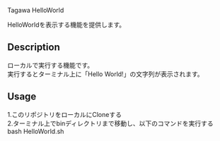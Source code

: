 Tagawa HelloWorld  
  
HelloWorldを表示する機能を提供します。  

## Description

ローカルで実行する機能です。  
実行するとターミナル上に「Hello World!」の文字列が表示されます。  

## Usage
1.このリポジトリをローカルにCloneする  
2.ターミナル上でbinディレクトリまで移動し、以下のコマンドを実行する  
	bash HelloWorld.sh  
